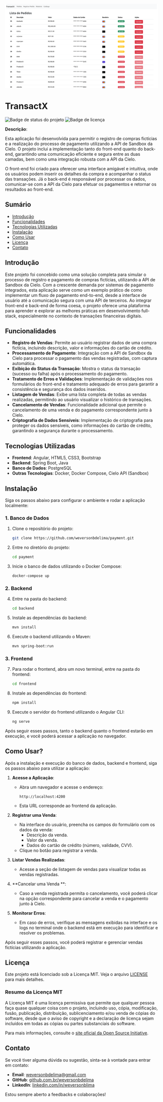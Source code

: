 ![Logo do Projeto](assets/images/transactx.png)



# **TransactX**

![Badge de status do projeto](https://img.shields.io/badge/status-em%20desenvolvimento-yellow) ![Badge de licença](https://img.shields.io/badge/license-MIT-blue)

**Descrição**: 

Esta aplicação foi desenvolvida para permitir o registro de compras fictícias e a realização do processo de pagamento utilizando a API de Sandbox da Cielo. O projeto inclui a implementação tanto do front-end quanto do back-end, garantindo uma comunicação eficiente e segura entre as duas camadas, bem como uma integração robusta com a API da Cielo.

O front-end foi criado para oferecer uma interface amigável e intuitiva, onde os usuários podem inserir os detalhes da compra e acompanhar o status das transações. Já o back-end é responsável por processar os dados, comunicar-se com a API da Cielo para efetuar os pagamentos e retornar os resultados ao front-end.

## **Sumário**

- [Introdução](#introdução)
- [Funcionalidades](#funcionalidades)
- [Tecnologias Utilizadas](#tecnologias-utilizadas)
- [Instalação](#instalação)
- [Como Usar](#como-usar)
- [Licença](#licença)
- [Contato](#contato)

## **Introdução**

Este projeto foi concebido como uma solução completa para simular o processo de registro e pagamento de compras fictícias, utilizando a API de Sandbox da Cielo. Com a crescente demanda por sistemas de pagamento integrados, esta aplicação serve como um exemplo prático de como implementar um fluxo de pagamento end-to-end, desde a interface de usuário até a comunicação segura com uma API de terceiros. Ao integrar front-end e back-end de forma coesa, o projeto oferece uma plataforma para aprender e explorar as melhores práticas em desenvolvimento full-stack, especialmente no contexto de transações financeiras digitais.

## **Funcionalidades**

- **Registro de Vendas**: Permite ao usuário registrar dados de uma compra fictícia, incluindo descrição, valor e informações do cartão de crédito.
- **Processamento de Pagamento**: Integração com a API de Sandbox da Cielo para processar o pagamento das vendas registradas, com captura automática.
- **Exibição do Status da Transação**: Mostra o status da transação (sucesso ou falha) após o processamento do pagamento.
- **Tratamento de Erros e Validações**: Implementação de validações nos formulários do front-end e tratamento adequado de erros para garantir a consistência e segurança dos dados inseridos.
- **Listagem de Vendas**: Exibe uma lista completa de todas as vendas realizadas, permitindo ao usuário visualizar o histórico de transações.
- **Cancelamento de Vendas**: Funcionalidade adicional que permite o cancelamento de uma venda e do pagamento correspondente junto à Cielo.
- **Criptografia de Dados Sensíveis**: Implementação de criptografia para proteger os dados sensíveis, como informações do cartão de crédito, garantindo a segurança durante o processamento.

## **Tecnologias Utilizadas**

- **Frontend**: Angular, HTML5, CSS3, Bootstrap
- **Backend**: Spring Boot, Java
- **Banco de Dados**: PostgreSQL
- **Outras Tecnologias**: Docker, Docker Compose, Cielo API (Sandbox)

## **Instalação**

Siga os passos abaixo para configurar o ambiente e rodar a aplicação localmente:

### 1. Banco de Dados

1. Clone o repositório do projeto:
    ```bash
    git clone https://github.com/weversonbdelima/payment.git
    ```

2. Entre no diretório do projeto:
    ```bash
    cd payment
    ```

3. Inicie o banco de dados utilizando o Docker Compose:
    ```bash
    docker-compose up
    ```

### 2. Backend

4. Entre na pasta do backend:
    ```bash
    cd backend
    ```

5. Instale as dependências do backend:
    ```bash
    mvn install
    ```

6. Execute o backend utilizando o Maven:
    ```bash
    mvn spring-boot:run
    ```

### 3. Frontend

7. Para rodar o frontend, abra um novo terminal, entre na pasta do frontend:
    ```bash
    cd frontend
    ```

8. Instale as dependências do frontend:
    ```bash
    npm install
    ```

9. Execute o servidor do frontend utilizando o Angular CLI:
    ```bash
    ng serve
    ```

Após seguir esses passos, tanto o backend quanto o frontend estarão em execução, e você poderá acessar a aplicação no navegador.

## **Como Usar?**

Após a instalação e execução do banco de dados, backend e frontend, siga os passos abaixo para utilizar a aplicação:

1. **Acesse a Aplicação**:
   - Abra um navegador e acesse o endereço:
     ```
     http://localhost:4200
     ```
   - Esta URL corresponde ao frontend da aplicação.

2. **Registrar uma Venda**:
   - Na interface do usuário, preencha os campos do formulário com os dados da venda:
     - Descrição da venda.
     - Valor da venda.
     - Dados do cartão de crédito (número, validade, CVV).
   - Clique no botão para registrar a venda.

3. **Listar Vendas Realizadas**:
   - Acesse a seção de listagem de vendas para visualizar todas as vendas registradas.

4. **Cancelar uma Venda **:
   - Caso a venda registrada permita o cancelamento, você poderá clicar na opção correspondente para cancelar a venda e o pagamento junto à Cielo.

5. **Monitorar Erros**:
   - Em caso de erros, verifique as mensagens exibidas na interface e os logs no terminal onde o backend está em execução para identificar e resolver os problemas.

Após seguir esses passos, você poderá registrar e gerenciar vendas fictícias utilizando a aplicação.

## **Licença**

Este projeto está licenciado sob a Licença MIT. Veja o arquivo [LICENSE](LICENSE) para mais detalhes.

### Resumo da Licença MIT

A Licença MIT é uma licença permissiva que permite que qualquer pessoa faça quase qualquer coisa com o projeto, incluindo uso, cópia, modificação, fusão, publicação, distribuição, sublicenciamento e/ou venda de cópias do software, desde que o aviso de copyright e a declaração de licença sejam incluídos em todas as cópias ou partes substanciais do software.

Para mais informações, consulte o [site oficial da Open Source Initiative](https://opensource.org/licenses/MIT).

## **Contato**

Se você tiver alguma dúvida ou sugestão, sinta-se à vontade para entrar em contato:

- **Email**: [weversonbdelima@gmail.com](mailto:weversonbdelima@gmail.com)
- **GitHub**: [github.com.br/weversonbdelima](https://github.com/br/weversonbdelima)
- **LinkedIn**: [linkedin.com/in/weversonblima](https://www.linkedin.com/in/weversonblima)

Estou sempre aberto a feedbacks e colaborações!

